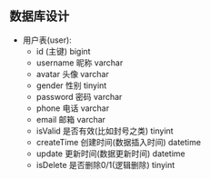 ## 数据库设计
+ 用户表(user):
  + id (主键) bigint
  + username 昵称 varchar
  + avatar 头像 varchar
  + gender 性别 tinyint
  + password 密码 varchar
  + phone 电话 varchar
  + email 邮箱 varchar
  + isValid 是否有效(比如封号之类) tinyint
  + createTime 创建时间(数据插入时间) datetime
  + update 更新时间(数据更新时间) datetime
  + isDelete 是否删除0/1(逻辑删除)  tinyint